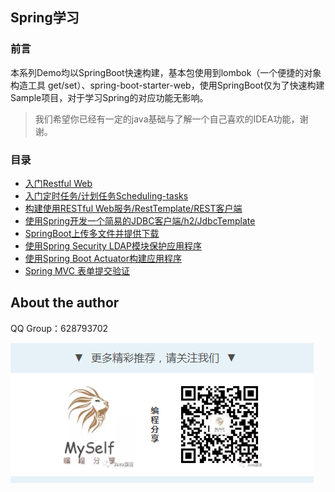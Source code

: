## Spring学习

### 前言

本系列Demo均以SpringBoot快速构建，基本包使用到lombok（一个便捷的对象构造工具 get/set）、spring-boot-starter-web，使用SpringBoot仅为了快速构建Sample项目，对于学习Spring的对应功能无影响。

> 我们希望你已经有一定的java基础与了解一个自己喜欢的IDEA功能，谢谢。

### 目录
* [入门Restful Web](restfulweb/README.md)
* [入门定时任务/计划任务Scheduling-tasks](sched-task/README.md)
* [构建使用RESTful Web服务/RestTemplate/REST客户端](rest-template/README.md)
* [使用Spring开发一个简易的JDBC客户端/h2/JdbcTemplate](jdbc-spring/README.md)
* [SpringBoot上传多文件并提供下载](upload-file/README.md)
* [使用Spring Security LDAP模块保护应用程序](ldap/README.md)
* [使用Spring Boot Actuator构建应用程序](actuator/README.md)
* [Spring MVC 表单提交验证](form/README.md)

## About the author

QQ Group：628793702

![Image text](https://raw.githubusercontent.com/UncleCatMySelf/img-myself/master/img/%E5%85%AC%E4%BC%97%E5%8F%B7.png)
